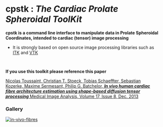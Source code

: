
# cpstk : <i>The Cardiac Prolate Spheroidal ToolKit</i>

<b>cpstk is a command line interface to manipulate data in Prolate Spheroidal
  Coordinates, intended to cardiac (tensor) image processing</b>
<br>

<ul>
<li>It is strongly based on open source image processing libraries such
  as <a href="http://itk.org" target="_blank">ITK</a> and <a href="http://vtk.org" target="_blank">VTK</a> </li>
</ul>
<br>

<b> If you use this toolkit please reference this paper</b>

<a href="http://dx.doi.org/10.1016/j.media.2013.02.008" target="_blank">
Nicolas Toussaint, Christian T. Stoeck, Tobias Schaeffter, Sebastian Kozerke, Maxime Sermesant, Philip G. Batchelor, 
<b> 
<i> In vivo human cardiac fibre architecture estimation using shape-based diffusion tensor processing </i> 
</b> 
Medical Image Analysis, Volume 17, Issue 8, Dec. 2013
</a>
<br>

### Gallery ###

<a href="https://github.com/ntoussaint/Cardiac-Prolate-Spheroidal-ToolKit/raw/master/Art/in-vivo-fibres.png"><img src="https://github.com/ntoussaint/Cardiac-Prolate-Spheroidal-ToolKit/raw/master/Art/in-vivo-fibres.png" alt="in-vivo-fibres" title="in-vivo-fibres"></a>
<br>

